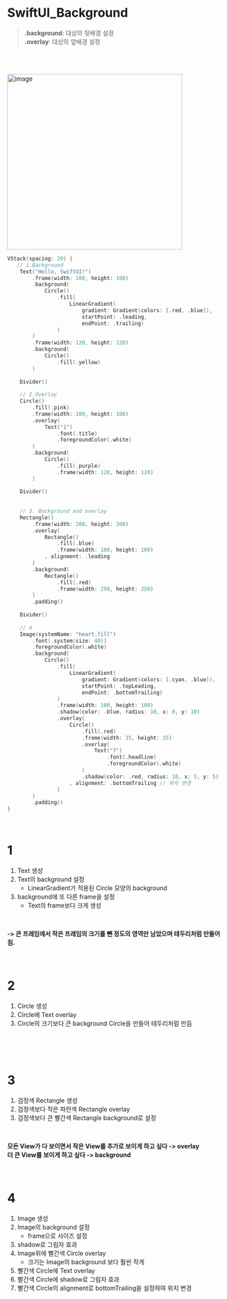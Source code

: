 #  SwiftUI_Background

> **.background**: 대상의 뒷배경 설정
    <br> **.overlay**: 대상의 앞배경 설정
<br>
<br>
<br>

<img width="403" alt="image" src="https://user-images.githubusercontent.com/63503972/228527577-158396af-1044-443e-8e58-90afc43b77e1.png">

```swift
VStack(spacing: 20) {
   // 1.Background
    Text("Hello, SwiftUI!")
        .frame(width: 100, height: 100)
        .background(
            Circle()
                .fill(
                    LinearGradient(
                        gradient: Gradient(colors: [.red, .blue]),
                        startPoint: .leading,
                        endPoint: .trailing)
                )
        )
        .frame(width: 120, height: 120)
        .background(
            Circle()
                .fill(.yellow)
        )
    
    Divider()
    
    // 2.Overlay
    Circle()
        .fill(.pink)
        .frame(width: 100, height: 100)
        .overlay(
            Text("1")
                .font(.title)
                .foregroundColor(.white)
        )
        .background(
            Circle()
                .fill(.purple)
                .frame(width: 120, height: 120)
        )
    
    Divider()
    
    
    // 3. Background and overlay
    Rectangle()
        .frame(width: 200, height: 200)
        .overlay(
            Rectangle()
                .fill(.blue)
                .frame(width: 100, height: 100)
            , alignment: .leading
        )
        .background(
            Rectangle()
                .fill(.red)
                .frame(width: 250, height: 250)
        )
        .padding()
    
    Divider()
    
    // 4
    Image(systemName: "heart.fill")
        .font(.system(size: 40))
        .foregroundColor(.white)
        .background(
            Circle()
                .fill(
                    LinearGradient(
                        gradient: Gradient(colors: [.cyan, .blue]),
                        startPoint: .topLeading,
                        endPoint: .bottomTrailing)
                )
                .frame(width: 100, height: 100)
                .shadow(color: .blue, radius: 10, x: 0, y: 10)
                .overlay(
                    Circle()
                        .fill(.red)
                        .frame(width: 35, height: 35)
                        .overlay(
                            Text("7")
                                .font(.headline)
                                .foregroundColor(.white)
                        )
                        .shadow(color: .red, radius: 10, x: 5, y: 5)
                    , alignment: .bottomTrailing // 위치 변경
                )
        )
        .padding()
}

```
<br>

# 1
1. Text 생성 
2. Text의 background 설정
    - LinearGradient가 적용된 Circle 모양의 background
3. background에 또 다른 frame을 설정
    - Text의 frame보다 크게 생성
<br>

**-> 큰 프레임에서 작은 프레임의 크기를 뺀 정도의 영역만 남았으며 테두리처럼 만들어짐.**
<br>
<br>
<br>

# 2
1. Circle 생성
2. Circle에 Text overlay
3. Circle의 크기보다 큰 background Circle을 만들어 테두리처럼 만듬
<br>
<br>
<br>

# 3
1. 검정색 Rectangle 생성
2. 검정색보다 작은 파란색 Rectangle overlay
3. 검정색보다 큰 빨간색 Rectangle background로 설정
<br>

**모든 View가 다 보이면서 작은 View를 추가로 보이게 하고 싶다 -> overlay <br> 더 큰 View를 보이게 하고 싶다 -> background**
<br>
<br>
<br>

# 4
1. Image 생성
2. Image의 background 설정
    - frame으로 사이즈 설정
3. shadow로 그림자 효과
4. Image위에 빨간색 Circle overlay
    - 크기는 Image의 background 보다 훨씬 작게
5. 빨간색 Circle에 Text overlay
6. 빨간색 Circle에 shadow로 그림자 효과
7. 빨간색 Circle의 alignment로 bottomTrailing을 설정하여 위치 변경
